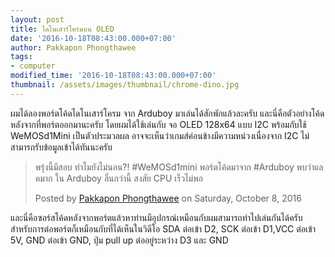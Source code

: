 ```yaml
---
layout: post
title: ไดโนเสาร์โครมบน OLED
date: '2016-10-18T08:43:00.000+07:00'
author: Pakkapon Phongthawee
tags:
- computer
modified_time: '2016-10-18T08:43:00.000+07:00'
thumbnail: /assets/images/thumbnail/chrome-dino.jpg
---
```


ผมได้ลองพอร์ตโค้ดไดโนเสาร์โครม จาก Arduboy มาเล่นได้สักพักแล้วละครับ และนี่คือตัวอย่างโค้ดหลังจากที่พอร์ตออกมานะครับ โดยผมได้ใช้เล่นกับ จอ OLED 128x64 แบบ I2C พร้อมกับใช้ WeMOSd1Mini เป็นตัวประมวลผล อาจจะเห็นว่าเกมส์ค่อนข้างมีความหน่วงเนื่องจาก I2C ไม่สามารถรับข้อมูลเข้าได้ทันนะครับ

<!--
<div style="width:100%" class="center">
<iframe src="https://www.facebook.com/plugins/video.php?href=https%3A%2F%2Fwww.facebook.com%2Fpureexe%2Fvideos%2F1411130432234670%2F&show_text=0&width=560" class="center" width="560" height="315" style="border:none;overflow:hidden;max-width:100%;" scrolling="no" frameborder="0" allowTransparency="true" allowFullScreen="true"></iframe>
</div>
-->

<div class="fb-video" data-href="https://www.facebook.com/pureexe/videos/1411130432234670/" data-show-text="false"><blockquote cite="https://www.facebook.com/pureexe/videos/1411130432234670/" class="fb-xfbml-parse-ignore"><a href="https://www.facebook.com/pureexe/videos/1411130432234670/"></a><p>พรุ่งนี้มีสอบ ทำไมยังไม่นอน?!
#WeMOSd1mini พอร์ตโค้ดมาจาก #Arduboy
พบว่าแลคมาก ใน Arduboy ลื่นกว่านี้ สงสัย CPU เร็วไม่พอ</p>Posted by <a href="https://www.facebook.com/pureexe">Pakkapon Phongthawee</a> on Saturday, October 8, 2016</blockquote></div>

และนี่คือซอร์สโค้ดหลังจากพอร์ตแล้วหาท่านมีอุปกรณ์เหมือนกับผมสามารถทำไปเล่นกันได้ครับ สำหรับการต่อพอร์ตก็เหมือนกับที่ได้เห็นในวิดีโอ SDA ต่อเข้า D2, SCK ต่อเข้า D1,VCC ต่อเข้า 5V, GND ต่อเข้า GND, ปุ่ม pull up ต่ออยู่ระหว่าง D3 และ GND

<script src="https://gist.github.com/pureexe/9dc845ed76631c03724816fb43f32522.js"></script>
